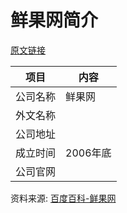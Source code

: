 # 鲜果网简介

[原文链接](https://www.it-this-year.com/2020/04/23/242)

|项目|内容|
|-----|-----|
|公司名称|鲜果网|
|外文名称||
|公司地址||
|成立时间|2006年底|
|公司官网||

资料来源: 
[百度百科-鲜果网](https://baike.baidu.com/item/%E9%B2%9C%E6%9E%9C%E7%BD%91)